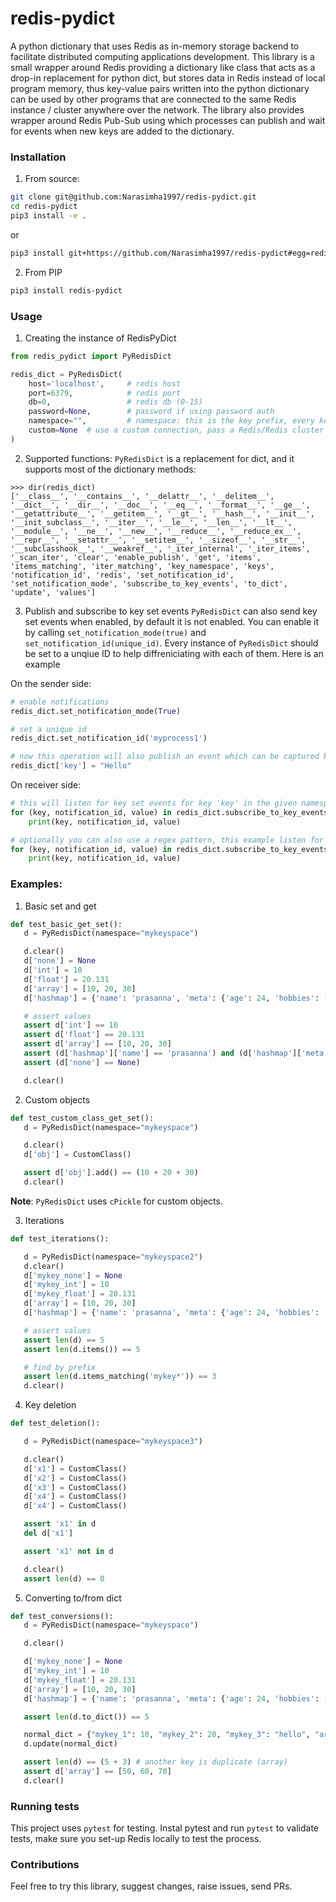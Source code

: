 # redis-pydict
A python dictionary that uses Redis as in-memory storage backend to facilitate distributed computing applications development. This library is a small wrapper around Redis providing a dictionary like class that acts as a drop-in replacement for python dict, but stores data in Redis instead of local program memory, thus key-value pairs written into the python dictionary can be used by other programs that are connected to the same Redis instance / cluster anywhere over the network. The library also provides wrapper around Redis Pub-Sub using which processes can publish and wait for events when new keys are added to the dictionary.

### Installation
1. From source:
```bash
git clone git@github.com:Narasimha1997/redis-pydict.git
cd redis-pydict
pip3 install -e .
```
or 

```bash
pip3 install git+https://github.com/Narasimha1997/redis-pydict#egg=redis-pydict
```

2. From PIP
```bash
pip3 install redis-pydict
```

### Usage
1. Creating the instance of RedisPyDict
```python
from redis_pydict import PyRedisDict

redis_dict = PyRedisDict(
    host='localhost',     # redis host
    port=6379,            # redis port
    db=0,                 # redis db (0-15)
    password=None,        # password if using password auth
    namespace="",         # namespace: this is the key prefix, every key inserted into the dict will be prefixed with this namespace string when inserting into Redis, this provides some degree of isolation between namespaces
    custom=None  # use a custom connection, pass a Redis/Redis cluster connection object manually, parameters like `host`, `port`, `db` and `password` will be ignored if this is not None
)
```

2. Supported functions:
`PyRedisDict` is a replacement for dict, and it supports most of the dictionary methods:
```
>>> dir(redis_dict)
['__class__', '__contains__', '__delattr__', '__delitem__', '__dict__', '__dir__', '__doc__', '__eq__', '__format__', '__ge__', '__getattribute__', '__getitem__', '__gt__', '__hash__', '__init__', '__init_subclass__', '__iter__', '__le__', '__len__', '__lt__', '__module__', '__ne__', '__new__', '__reduce__', '__reduce_ex__', '__repr__', '__setattr__', '__setitem__', '__sizeof__', '__str__', '__subclasshook__', '__weakref__', '_iter_internal', '_iter_items', '_scan_iter', 'clear', 'enable_publish', 'get', 'items', 'items_matching', 'iter_matching', 'key_namespace', 'keys', 'notification_id', 'redis', 'set_notification_id', 'set_notification_mode', 'subscribe_to_key_events', 'to_dict', 'update', 'values']
```

3. Publish and subscribe to key set events
`PyRedisDict` can also send key set events when enabled, by default it is not enabled. You can enable it by calling `set_notification_mode(true)` and `set_notification_id(unique_id)`. Every instance of `PyRedisDict` should be set to a unqiue ID to help diffreniciating with each of them. Here is an example

On the sender side:

```python
# enable notifications
redis_dict.set_notification_mode(True)

# set a unique id
redis_dict.set_notification_id('myprocess1')

# now this operation will also publish an event which can be captured by subscribers
redis_dict['key'] = "Hello"
```

On receiver side:
```python
# this will listen for key set events for key 'key' in the given namespace
for (key, notification_id, value) in redis_dict.subscribe_to_key_events(pattern="key"):
    print(key, notification_id, value)

# optionally you can also use a regex pattern, this example listen for all key events matching pattern key*
for (key, notification_id, value) in redis_dict.subscribe_to_key_events(pattern="key*"):
    print(key, notification_id, value)
```

### Examples:
1. Basic set and get
```python
def test_basic_get_set():
   d = PyRedisDict(namespace="mykeyspace")

   d.clear()
   d['none'] = None
   d['int'] = 10
   d['float'] = 20.131
   d['array'] = [10, 20, 30]
   d['hashmap'] = {'name': 'prasanna', 'meta': {'age': 24, 'hobbies': ['gaming']}}

   # assert values
   assert d['int'] == 10
   assert d['float'] == 20.131
   assert d['array'] == [10, 20, 30]
   assert (d['hashmap']['name'] == 'prasanna') and (d['hashmap']['meta']['age'] == 24)
   assert (d['none'] == None)

   d.clear()
```

2. Custom objects
```python
def test_custom_class_get_set():
   d = PyRedisDict(namespace="mykeyspace")

   d.clear()
   d['obj'] = CustomClass()

   assert d['obj'].add() == (10 + 20 + 30)
   d.clear()
```
**Note**: `PyRedisDict` uses `cPickle` for custom objects.

3. Iterations
```python
def test_iterations():

   d = PyRedisDict(namespace="mykeyspace2")
   d.clear()
   d['mykey_none'] = None
   d['mykey_int'] = 10
   d['mykey_float'] = 20.131
   d['array'] = [10, 20, 30]
   d['hashmap'] = {'name': 'prasanna', 'meta': {'age': 24, 'hobbies': ['gaming']}}

   # assert values
   assert len(d) == 5
   assert len(d.items()) == 5

   # find by prefix
   assert len(d.items_matching('mykey*')) == 3
   d.clear()
```

4. Key deletion
```python
def test_deletion():

   d = PyRedisDict(namespace="mykeyspace3")

   d.clear()
   d['x1'] = CustomClass()
   d['x2'] = CustomClass()
   d['x3'] = CustomClass()
   d['x4'] = CustomClass()
   d['x4'] = CustomClass()

   assert 'x1' in d
   del d['x1']

   assert 'x1' not in d

   d.clear()
   assert len(d) == 0
```

5. Converting to/from dict
```python
def test_conversions():
   d = PyRedisDict(namespace="mykeyspace")

   d.clear()

   d['mykey_none'] = None
   d['mykey_int'] = 10
   d['mykey_float'] = 20.131
   d['array'] = [10, 20, 30]
   d['hashmap'] = {'name': 'prasanna', 'meta': {'age': 24, 'hobbies': ['gaming']}}

   assert len(d.to_dict()) == 5

   normal_dict = {"mykey_1": 10, "mykey_2": 20, "mykey_3": "hello", "array": [50, 60, 70]}
   d.update(normal_dict)

   assert len(d) == (5 + 3) # another key is duplicate (array)
   assert d['array'] == [50, 60, 70]
   d.clear()
```

### Running tests
This project uses `pytest` for testing. Instal pytest and run `pytest` to validate tests, make sure you set-up Redis locally to test the process.

### Contributions
Feel free to try this library, suggest changes, raise issues, send PRs.
